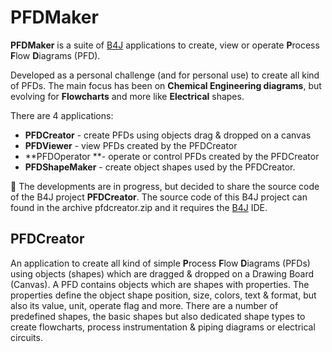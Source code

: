# PFDMaker
**PFDMaker** is a suite of [B4J](https://www.b4x.com/b4j.html) applications to create, view or operate **P**rocess **F**low **D**iagrams (PFD).

Developed as a personal challenge (and for personal use) to create all kind of PFDs.
The main focus has been on **Chemical Engineering diagrams**, but evolving for **Flowcharts** and more like **Electrical** shapes.

There are 4 applications:
* **PFDCreator** - create PFDs using objects drag & dropped on a canvas
* **PFDViewer** - view PFDs created by the PFDCreator
* **PFDOperator **- operate or control PFDs created by the PFDCreator
* **PFDShapeMaker** - create object shapes used by the PFDCreator.




🚧 The developments are in progress, but decided to share the source code of the B4J project **PFDCreator**.
The source code of this B4J project can found in the archive pfdcreator.zip and it requires the [B4J](https://www.b4x.com/b4j.html) IDE.

## PFDCreator
An application to create all kind of simple **P**rocess **F**low **D**iagrams (PFDs) using objects (shapes) which are dragged & dropped on a Drawing Board (Canvas).
A PFD contains objects which are shapes with properties.
The properties define the object shape position, size, colors, text & format, but also its value, unit, operate flag and more.
There are a number of predefined shapes, the basic shapes but also dedicated shape types to create flowcharts, process instrumentation & piping diagrams or electrical circuits.



